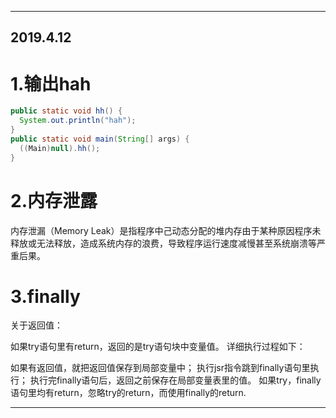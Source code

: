 
- - -
## 2019.4.12
1.输出hah
==

```java
public static void hh() {
  System.out.println("hah");
}
public static void main(String[] args) {
  ((Main)null).hh();
}
```

2.内存泄露
==
内存泄漏（Memory Leak）是指程序中己动态分配的堆内存由于某种原因程序未释放或无法释放，造成系统内存的浪费，导致程序运行速度减慢甚至系统崩溃等严重后果。

3.finally
==
关于返回值：

如果try语句里有return，返回的是try语句块中变量值。 详细执行过程如下：

如果有返回值，就把返回值保存到局部变量中；
执行jsr指令跳到finally语句里执行；
执行完finally语句后，返回之前保存在局部变量表里的值。
如果try，finally语句里均有return，忽略try的return，而使用finally的return.

---

